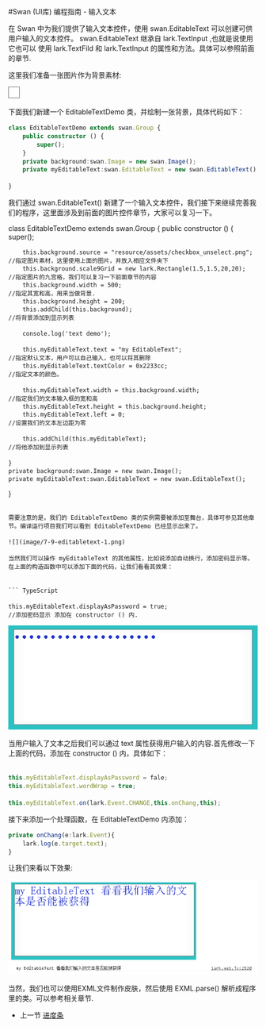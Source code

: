 #Swan (UI库) 编程指南 - 输入文本

在 Swan 中为我们提供了输入文本控件，使用 swan.EditableText 可以创建可供用户输入的文本控件。 swan.EditableText 继承自 lark.TextInput ,也就是说使用它也可以  使用 lark.TextFild 和 lark.TextInput 的属性和方法。具体可以参照前面的章节.

这里我们准备一张图片作为背景素材:

![](image/7-9-editabletext-skin.png)

下面我们新建一个 EditableTextDemo 类，并绘制一张背景，具体代码如下：


``` TypeScript
class EditableTextDemo extends swan.Group {
    public constructor () {
        super();
    }
    private background:swan.Image = new swan.Image();                      //新建一个背景图片
    private myEditableText:swan.EditableText = new swan.EditableText();    //新建一个输入框

}
```

我们通过 swan.EditableText() 新建了一个输入文本控件，我们接下来继续完善我们的程序，这里面涉及到前面的图片控件章节，大家可以复习一下。

class EditableTextDemo extends swan.Group {
    public constructor () {
        super();

        this.background.source = "resource/assets/checkbox_unselect.png";  //指定图片素材，这里使用上面的图片，并放入相应文件夹下
        this.background.scale9Grid = new lark.Rectangle(1.5,1.5,20,20);    //指定图片的九宫格，我们可以复习一下前面章节的内容
        this.background.width = 500;                                       //指定其宽和高，用来当做背景.
        this.background.height = 200;
        this.addChild(this.background);                                    //将背景添加到显示列表

        console.log('text demo');

        this.myEditableText.text = "my EditableText";                      //指定默认文本，用户可以自己输入，也可以将其删除
        this.myEditableText.textColor = 0x2233cc;                          //指定文本的颜色。

        this.myEditableText.width = this.background.width;                 //指定我们的文本输入框的宽和高
        this.myEditableText.height = this.background.height;               
        this.myEditableText.left = 0;                                      //设置我们的文本左边距为零

        this.addChild(this.myEditableText);                                //将他添加到显示列表

    }
    private background:swan.Image = new swan.Image();
    private myEditableText:swan.EditableText = new swan.EditableText();

}
```

需要注意的是，我们的 EditableTextDemo 类的实例需要被添加至舞台，具体可参见其他章节。编译运行项目我们可以看到 EditableTextDemo 已经显示出来了。

![](image/7-9-editabletext-1.png)

当然我们可以操作 myEditableText 的其他属性，比如说添加自动换行，添加密码显示等。在上面的构造函数中可以添加下面的代码，让我们看看其效果：


``` TypeScript

this.myEditableText.displayAsPassword = true;                             //添加密码显示 添加在 constructor () 内.

```

![](image/7-9-editabletext-2.png)

当用户输入了文本之后我们可以通过 text 属性获得用户输入的内容.首先修改一下上面的代码，添加在 constructor () 内，具体如下：

``` TypeScript

this.myEditableText.displayAsPassword = fale;                            //让文本能被显示出来.
this.myEditableText.wordWrap = true;                                     //添加自动换行.

this.myEditableText.on(lark.Event.CHANGE,this.onChang,this);             //添加监听，监听用户的输入

```

接下来添加一个处理函数，在 EditableTextDemo 内添加：

``` TypeScript
private onChang(e:lark.Event){
    lark.log(e.target.text);
}    
```

让我们来看以下效果:

![](image/7-9-editabletext-3.png)

当然，我们也可以使用EXML文件制作皮肤，然后使用 EXML.parse() 解析成程序里的类。可以参考相关章节.

* 上一节 [进度条](7-8-progressbar.md)